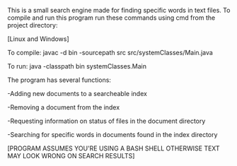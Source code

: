 This is a small search engine made for finding specific words in text files.
To compile and run this program run these commands using cmd from the project directory:

[Linux and Windows]

To compile: javac -d bin -sourcepath src src/systemClasses/Main.java

To run: java -classpath bin systemClasses.Main

The program has several functions:

-Adding new documents to a searcheable index

-Removing a document from the index

-Requesting information on status of files in the document directory

-Searching for specific words in documents found in the index directory

[PROGRAM ASSUMES YOU'RE USING A BASH SHELL OTHERWISE TEXT MAY LOOK WRONG ON SEARCH RESULTS]
